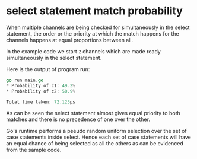 # select statement match probability

When multiple channels are being checked for simultaneously in the select statement, the order or the priority at which the match happens for the channels happens at equal proportions between all.

In the example code we start `2` channels which are made ready simultaneously in the select statement.

Here is the output of program run:

```go
go run main.go
* Probability of c1: 49.2%
* Probability of c2: 50.9%

Total time taken: 72.125µs
```

As can be seen the select statement almost gives equal priority to both matches and there is no precedence of one over the other.

Go's runtime performs a pseudo random uniform selection over the set of case statements inside select. Hence each set of case statements will have an equal chance of being selected as all the others as can be evidenced from the sample code.
